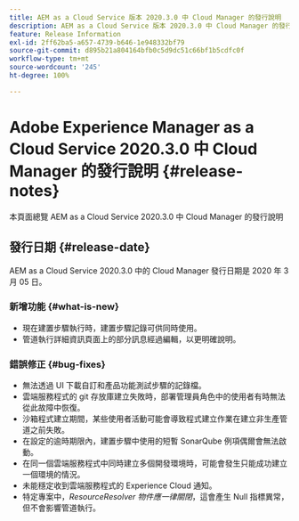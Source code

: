 ```yaml
---
title: AEM as a Cloud Service 版本 2020.3.0 中 Cloud Manager 的發行說明
description: AEM as a Cloud Service 版本 2020.3.0 中 Cloud Manager 的發行說明
feature: Release Information
exl-id: 2ff62ba5-a657-4739-b646-1e948332bf79
source-git-commit: d895b21a804164bfb0c5d9dc51c66bf1b5cdfc0f
workflow-type: tm+mt
source-wordcount: '245'
ht-degree: 100%

---
```


# Adobe Experience Manager as a Cloud Service 2020.3.0 中 Cloud Manager 的發行說明 {#release-notes}

本頁面總覽 AEM as a Cloud Service 2020.3.0 中 Cloud Manager 的發行說明

## 發行日期 {#release-date}

AEM as a Cloud Service 2020.3.0 中的 Cloud Manager 發行日期是 2020 年 3 月 05 日。

### 新增功能 {#what-is-new}

* 現在建置步驟執行時，建置步驟記錄可供同時使用。
* 管道執行詳細資訊頁面上的部分訊息經過編輯，以更明確說明。

### 錯誤修正  {#bug-fixes}

* 無法透過 UI 下載自訂和產品功能測試步驟的記錄檔。
* 雲端服務程式的 git 存放庫建立失敗時，部署管理員角色中的使用者有時無法從此故障中恢復。
* 沙箱程式建立期間，某些使用者活動可能會導致程式建立作業在建立非生產管道之前失敗。
* 在設定的逾時期限內，建置步驟中使用的短暫 SonarQube 例項偶爾會無法啟動。
* 在同一個雲端服務程式中同時建立多個開發環境時，可能會發生只能成功建立一個環境的情況。
* 未能穩定收到雲端服務程式的 Experience Cloud 通知。
* 特定專案中，*ResourceResolver 物件應一律關閉*，這會產生 Null 指標異常，但不會影響管道執行。
